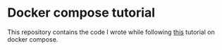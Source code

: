 # Docker compose tutorial

This repository contains the code I wrote while following [this](https://www.youtube.com/watch?v=SXwC9fSwct8) tutorial on docker compose.
